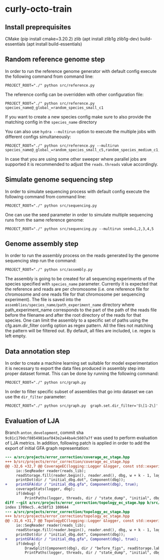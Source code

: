 # curly-octo-train
## Install preprequisites

CMake (pip install cmake=3.20.2)
zlib (apt install zlib1g zlib1g-dev)
build-essentials (apt install build-essentials)

## Random reference genome step

In order to run the reference genome generator with default config execute the following command from command line:

```
PROJECT_ROOT="./" python src/reference.py
```

The reference config can be overridden with other configuration file:

```
PROJECT_ROOT="./" python src/reference.py species_name@_global_=random_species_small_c1
```

If you want to create a new species config make sure to also provide the matching config in the `species_name` directory

You can also use `hydra --multirun` option to execute the multiple jobs with different configs simultaneously:

```
PROJECT_ROOT="./" python src/reference.py --multirun species_name@_global_=random_species_small_c5,random_species_medium_c1,random_species_medium_c5
```

In case that you are using some other sweeper where parallel jobs are supported it is recommended to adjust the `reads.threads` value accordingly.

## Simulate genome sequencing step

In order to simulate sequencing process with default config execute the following command from command line:

```
PROJECT_ROOT="./" python src/sequencing.py
```

One can use the seed parameter in order to simulate multiple sequencing runs from the same reference genome:

```
PROJECT_ROOT="./" python src/sequencing.py --multirun seed=1,2,3,4,5
```

## Genome assembly step

In order to run the assembly process on the reads generated by the genome sequencing step run the command:

```
PROJECT_ROOT="./" python src/assembly.py
```

The assembly is going to be created for all sequencing experiments of the species specified with `species_name` parameter. Currently it is expected that the reference and reads are per chromosome (i.e. one reference file for
chromosome and one reads file for that chromosome per sequencing experiment). The file is saved into the `assemblies/species_name/path_experiment_name` directory where path_experiment_name corresponds to the part of
the path of the reads file before the filename and after the root directory of the reads for that species.
One can limit the assembly to a specific set of paths using the cfg.asm.dir_filter config option as regex pattern.
All the files not matching the pattern will be filtered out. By default, all files are included, i.e. regex is left empty.

## Data annotation step

In order to create a machine learning set suitable for model experimentation it is necessary to export the
data files produced in assembly step into proper dataset format. This can be done by running the following command:

```
PROJECT_ROOT="./" python src/graph.py
```

In order to filter specific subset of assemblies that go into dataset we can use the `dir_filter` parameter:

```
PROJECT_ROOT="./" python src/graph.py  graph.set.dir_filter='S\[1-2\]'
```

## Evaluation of LJA

Branch `anton_development`, commit sha `9c81c179dcf8854981eaf843e2a44ba4c5607a7f` was used to perform evaluation of LJA metrics. In addition, following patch is applied
in order to add the export of initial GFA graph representation:
```diff
--- a/src/projects/error_correction/coverage_ec_stage.hpp
+++ b/src/projects/error_correction/coverage_ec_stage.hpp
@@ -32,6 +32,7 @@ CoverageEC(logging::Logger &logger, const std::experimental::filesystem::path &d
     io::SeqReader reader(reads_lib);
     readStorage.fill(reader.begin(), reader.end(), dbg, w + k - 1, logger, threads);
     printDot(dir / "initial_dbg.dot", Component(dbg));
+    printGFA(dir / "initial_dbg.gfa", Component(dbg), true);
     coverageStats(logger, dbg);
     if(debug) {
         PrintPaths(logger, threads, dir / "state_dump", "initial", dbg, readStorage, paths_lib, true);
diff --git a/src/projects/error_correction/topology_ec_stage.hpp b/src/projects/error_correction/topology_ec_stage.hpp
index 1709ec5..4c58f13 100644
--- a/src/projects/error_correction/topology_ec_stage.hpp
+++ b/src/projects/error_correction/topology_ec_stage.hpp
@@ -31,6 +31,7 @@ TopologyEC(logging::Logger &logger, const std::experimental::filesystem::path &d
     io::SeqReader reader(reads_lib);
     readStorage.fill(reader.begin(), reader.end(), dbg, w + k - 1, logger, threads);
     printDot(dir / "initial_dbg.dot", Component(dbg));
+    printGFA(dir / "initial_dbg.gfa", Component(dbg), true);
     if(debug) {
         DrawSplit(Component(dbg), dir / "before_figs", readStorage.labeler(), 25000);
         PrintPaths(logger, threads, dir / "state_dump", "initial", dbg, readStorage, paths_lib, false);
```
